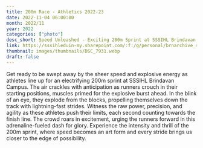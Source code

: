 ```yaml
---
title: 200m Race - Athletics 2022-23
date: 2022-11-04 06:00:00
month: 2022/11
year: 2022
categories: ["photo"]
desc_short: Speed Unleashed - Exciting 200m Sprint at SSSIHL Brindavan Campus - Explosive Energy and Lightning-Fast Pace
link: https://sssihleduin-my.sharepoint.com/:f:/g/personal/brnarchive_sssihl_edu_in/Erpe2pUKuYVPk5KQnmZmNWQBJ1Teyh6CCeY4CMoDmkpaqQ?e=oqBXc9
thumbnail: images/thumbnails/DSC_7931.webp
draft: false
---
```


Get ready to be swept away by the sheer speed and explosive energy as athletes line up for an electrifying 200m sprint at SSSIHL Brindavan Campus. The air crackles with anticipation as runners crouch in their starting positions, muscles primed for the explosive burst ahead. In the blink of an eye, they explode from the blocks, propelling themselves down the track with lightning-fast strides. Witness the raw power, precision, and agility as these athletes push their limits, each second counting towards the finish line. The crowd roars in excitement, urging the runners forward in this adrenaline-fueled dash for glory. Experience the intensity and thrill of the 200m sprint, where speed becomes an art form and every stride brings us closer to the edge of possibility.
